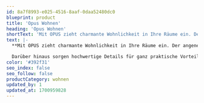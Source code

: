 ```yaml
---
id: 8a7f8993-e025-4516-8aaf-0daa52480dc0
blueprint: product
title: 'Opus Wohnen'
heading: 'Opus Wohnen'
shortText: 'Mit OPUS zieht charmante Wohnlichkeit in Ihre Räume ein. Der angenehm natürliche Charakter des Systemmöbels sorgt dabei für ein gänzlich modernes Wohnbild.'
text: |-
  **Mit OPUS zieht charmante Wohnlichkeit in Ihre Räume ein. Der angenehm natürliche Charakter des Systemmöbels sorgt dabei für ein gänzlich modernes Wohnbild.**

  Darüber hinaus sorgen hochwertige Details für ganz praktische Vorteile im Alltag.
color: '#392f31'
seo_index: false
seo_follow: false
productCategory: wohnen
updated_by: 1
updated_at: 1700959828
---
```

